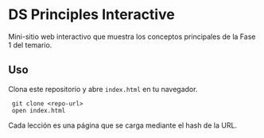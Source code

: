 # DS Principles Interactive

Mini-sitio web interactivo que muestra los conceptos principales de la Fase 1 del temario.

## Uso

Clona este repositorio y abre `index.html` en tu navegador.

```
 git clone <repo-url>
 open index.html
```

Cada lección es una página que se carga mediante el hash de la URL.
